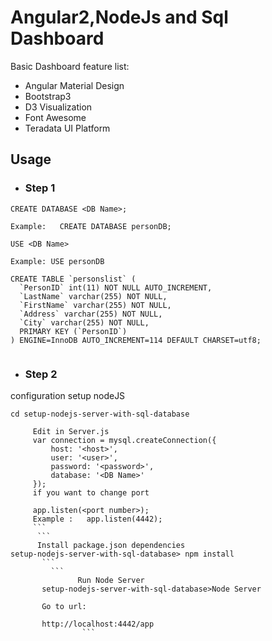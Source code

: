 # Angular2,NodeJs and Sql Dashboard

Basic Dashboard feature list:

 * Angular Material Design
 * Bootstrap3
 * D3 Visualization
 * Font Awesome
 * Teradata UI Platform

 ## Usage

  * ### Step 1
  ```
  CREATE DATABASE <DB Name>;

  Example:   CREATE DATABASE personDB;

  USE <DB Name>

  Example: USE personDB

  CREATE TABLE `personslist` (
    `PersonID` int(11) NOT NULL AUTO_INCREMENT,
    `LastName` varchar(255) NOT NULL,
    `FirstName` varchar(255) NOT NULL,
    `Address` varchar(255) NOT NULL,
    `City` varchar(255) NOT NULL,
    PRIMARY KEY (`PersonID`)
  ) ENGINE=InnoDB AUTO_INCREMENT=114 DEFAULT CHARSET=utf8;


  ```
* ### Step 2
 configuration setup nodeJS
 ```
 cd setup-nodejs-server-with-sql-database
 ```
  ```
       Edit in Server.js
       var connection = mysql.createConnection({
           host: '<host>',
           user: '<user>',
           password: '<password>',
           database: '<DB Name>'
       });
       if you want to change port

       app.listen(<port number>);
       Example :   app.listen(4442);
       ```
        ```
        Install package.json dependencies
setup-nodejs-server-with-sql-database> npm install
         ```
           ```
                 Run Node Server
         setup-nodejs-server-with-sql-database>Node Server

         Go to url:

         http://localhost:4442/app
                  ```